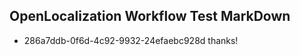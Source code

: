 ## OpenLocalization Workflow Test MarkDown

* 286a7ddb-0f6d-4c92-9932-24efaebc928d 
thanks!



<!--HONumber=Jan16_HO4-->

